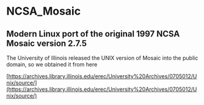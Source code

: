 # NCSA_Mosaic
## Modern Linux port of the original 1997 NCSA Mosaic version 2.7.5

The University of Illinois released the UNIX version of Mosaic into the public domain, so
we obtained it from here

[https://archives.library.illinois.edu/erec/University%20Archives/0705012/Unix/source/](https://archives.library.illinois.edu/erec/University%20Archives/0705012/Unix/source/)

